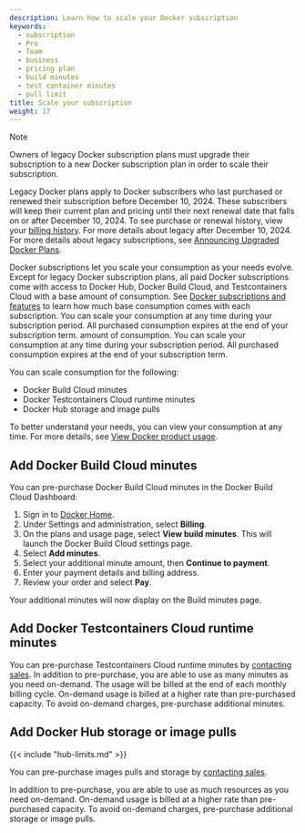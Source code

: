 ```yaml
---
description: Learn how to scale your Docker subscription
keywords:
  - subscription
  - Pro
  - Team
  - business
  - pricing plan
  - build minutes
  - test container minutes
  - pull limit
title: Scale your subscription
weight: 17
---
```


> [!NOTE]
>
> Owners of legacy Docker subscription plans must upgrade their subscription to a new
> Docker subscription plan in order to scale their subscription.
>
> Legacy Docker plans apply to Docker subscribers who last purchased or renewed
> their subscription before December 10, 2024. These subscribers will keep
> their current plan and pricing until their next renewal date that falls on or
> after December 10, 2024. To see purchase or renewal history, view your
> [billing history](../billing/history.md). For more details about legacy
> after December 10, 2024. For more details about legacy
> subscriptions, see [Announcing Upgraded Docker
> Plans](https://www.docker.com/blog/november-2024-updated-plans-announcement/).

Docker subscriptions let you scale your consumption as your needs evolve. Except
for legacy Docker subscription plans, all paid Docker subscriptions come with
access to Docker Hub, Docker Build Cloud, and Testcontainers Cloud with a base
amount of consumption. See [Docker subscriptions and features](./details.md) to
learn how much base consumption comes with each subscription. You can scale your
consumption at any time during your subscription period. All purchased
consumption expires at the end of your subscription term.
amount of consumption. You can scale your consumption at any time during your subscription period. All purchased consumption expires at the end of your subscription term.

You can scale consumption for the following:

- Docker Build Cloud minutes
- Docker Testcontainers Cloud runtime minutes
- Docker Hub storage and image pulls

To better understand your needs, you can view your consumption at any time. For
more details, see [View Docker product
usage](../admin/organization/manage-products.md#view-docker-product-usage).

## Add Docker Build Cloud minutes

You can pre-purchase Docker Build Cloud minutes in the Docker Build Cloud Dashboard:

1. Sign in to [Docker Home](https://app.docker.com/).
2. Under Settings and administration, select **Billing**.
3. On the plans and usage page, select **View build minutes**.
    This will launch the Docker Build Cloud settings page.
4. Select **Add minutes**.
5. Select your additional minute amount, then **Continue to payment**.
6. Enter your payment details and billing address.
7. Review your order and select **Pay**.

Your additional minutes will now display on the Build minutes page.

## Add Docker Testcontainers Cloud runtime minutes

You can pre-purchase Testcontainers Cloud runtime minutes by [contacting
 sales](https://www.docker.com/pricing/contact-sales/). In addition to
pre-purchase, you are able to use as many minutes as you need on-demand. The
usage will be billed at the end of each monthly billing cycle. On-demand usage
is billed at a higher rate than pre-purchased capacity. To avoid on-demand
charges, pre-purchase additional minutes.

## Add Docker Hub storage or image pulls

{{< include "hub-limits.md" >}}

You can pre-purchase images pulls and storage by [contacting
sales](https://www.docker.com/pricing/contact-sales/).

In addition to pre-purchase, you are able to use as much resources as you need
on-demand. On-demand usage is billed at a higher rate than pre-purchased
capacity. To avoid on-demand charges, pre-purchase additional storage or image
pulls.